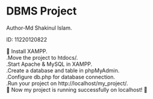 # DBMS Project
Author-Md Shakinul Islam.

ID: 11220120822

📌 Install XAMPP.  
.Move the project to htdocs/.  
.Start Apache & MySQL in XAMPP.  
.Create a database and table in phpMyAdmin.  
.Configure db.php for database connection.  
.Run your project on http://localhost/my_project/.  
🚀 Now my project is running successfully on localhost! 🚀
